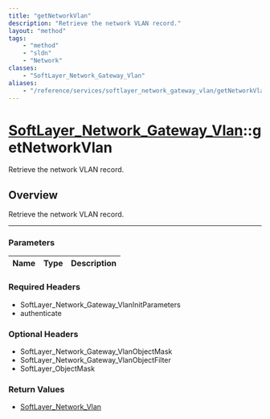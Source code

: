 ```yaml
---
title: "getNetworkVlan"
description: "Retrieve the network VLAN record."
layout: "method"
tags:
    - "method"
    - "sldn"
    - "Network"
classes:
    - "SoftLayer_Network_Gateway_Vlan"
aliases:
    - "/reference/services/softlayer_network_gateway_vlan/getNetworkVlan"
---
```

# [SoftLayer_Network_Gateway_Vlan](/reference/services/SoftLayer_Network_Gateway_Vlan)::getNetworkVlan

Retrieve the network VLAN record.


## Overview 
Retrieve the network VLAN record.

-----

### Parameters 
|Name | Type | Description |
| --- | --- | --- |


### Required Headers
* SoftLayer_Network_Gateway_VlanInitParameters
* authenticate


### Optional Headers
* SoftLayer_Network_Gateway_VlanObjectMask
* SoftLayer_Network_Gateway_VlanObjectFilter
* SoftLayer_ObjectMask

### Return Values
* <a href='/reference/datatypes/SoftLayer_Network_Vlan'>SoftLayer_Network_Vlan </a>




